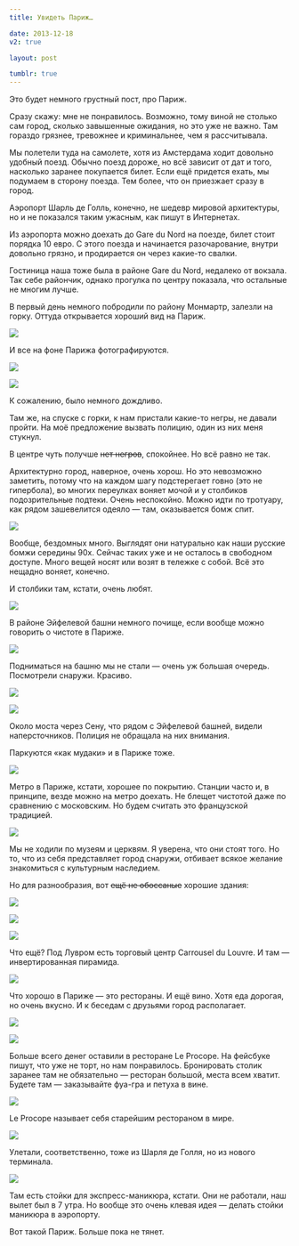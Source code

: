 ```yaml
---
title: Увидеть Париж…

date: 2013-12-18
v2: true

layout: post

tumblr: true
---
```


Это будет немного грустный пост, про Париж.

Сразу скажу: мне не понравилось. Возможно, тому виной не столько сам город, сколько завышенные ожидания, но это уже не важно. Там гораздо грязнее, тревожнее и криминальнее, чем я рассчитывала.

Мы полетели туда на самолете, хотя из Амстердама ходит довольно удобный поезд. Обычно поезд дороже, но всё зависит от дат и того, насколько заранее покупается билет. Если ещё придется ехать, мы подумаем в сторону поезда. Тем более, что он приезжает сразу в город.
<excerpt/>

Аэропорт Шарль де Голль, конечно, не шедевр мировой архитектуры, но и не показался таким ужасным, как пишут в Интернетах.

Из аэропорта можно доехать до Gare du Nord на поезде, билет стоит порядка 10 евро. С этого поезда и начинается разочарование, внутри довольно грязно, и продирается он через какие-то свалки.

Гостиница наша тоже была в районе Gare du Nord, недалеко от вокзала. Так себе райончик, однако прогулка по центру показала, что остальные не многим лучше.

В первый день немного побродили по району Монмартр, залезли на горку. Оттуда открывается хороший вид на Париж.

[](http://fotki.yandex.ru/users/toivonens/view/512877/)
[![](http://img-fotki.yandex.ru/get/9752/14441195.2f/0_7d36d_85a6d1bd_L.jpg)](http://fotki.yandex.ru/users/toivonens/view/512877/)

И все на фоне Парижа фотографируются.

[](http://fotki.yandex.ru/users/toivonens/view/512756/)
[![](http://img-fotki.yandex.ru/get/9826/14441195.2d/0_7d2f4_ccdb3e6b_L.jpg)](http://fotki.yandex.ru/users/toivonens/view/512756/)

[](http://fotki.yandex.ru/users/toivonens/view/512765/)
[![](http://img-fotki.yandex.ru/get/9808/14441195.2d/0_7d2fd_3a8fa881_L.jpg)](http://fotki.yandex.ru/users/toivonens/view/512765/)

К сожалению, было немного дождливо.

Там же, на спуске с горки, к нам пристали какие-то негры, не давали пройти. На моё предложение вызвать полицию, один из них меня стукнул.

В центре чуть получше <strike>нет негров</strike>, спокойнее. Но всё равно не так.

Архитектурно город, наверное, очень хорош. Но это невозможно заметить, потому что на каждом шагу подстерегает говно (это не гипербола), во многих переулках воняет мочой и у столбиков подозрительные подтеки. Очень неспокойно. Можно идти по тротуару, как рядом зашевелится одеяло — там, оказывается бомж спит.

[](http://fotki.yandex.ru/users/toivonens/view/512771/)
[![](http://img-fotki.yandex.ru/get/6730/14441195.2d/0_7d303_7a12b950_L.jpg)](http://fotki.yandex.ru/users/toivonens/view/512771/)

Вообще, бездомных много. Выглядят они натурально как наши русские бомжи середины 90х. Сейчас таких уже и не осталось в свободном доступе. Много вещей носят или возят в тележке с собой. Всё это нещадно воняет, конечно.

И столбики там, кстати, очень любят.

[](http://fotki.yandex.ru/users/toivonens/view/512767/)
[![](http://img-fotki.yandex.ru/get/9299/14441195.2d/0_7d2ff_f4f6a4dd_L.jpg)](http://fotki.yandex.ru/users/toivonens/view/512767/)

В районе Эйфелевой башни немного почище, если вообще можно говорить о чистоте в Париже.

[](http://fotki.yandex.ru/users/toivonens/view/512760/)
[![](http://img-fotki.yandex.ru/get/9302/14441195.2d/0_7d2f8_73376b4e_L.jpg)](http://fotki.yandex.ru/users/toivonens/view/512760/)

Подниматься на башню мы не стали — очень уж большая очередь. Посмотрели снаружи. Красиво.

[](http://fotki.yandex.ru/users/toivonens/view/512776/)
[![](http://img-fotki.yandex.ru/get/9118/14441195.2d/0_7d308_ea0f1ce1_L.jpg)](http://fotki.yandex.ru/users/toivonens/view/512776/)

[](http://fotki.yandex.ru/users/toivonens/view/512825/)
[![](http://img-fotki.yandex.ru/get/9508/14441195.2e/0_7d339_3d79026b_L.jpg)](http://fotki.yandex.ru/users/toivonens/view/512825/)

Около моста через Сену, что рядом с Эйфелевой башней, видели наперсточников. Полиция не обращала на них внимания.

Паркуются «как мудаки» и в Париже тоже.

[](http://fotki.yandex.ru/users/toivonens/view/512762/)
[![](http://img-fotki.yandex.ru/get/9808/14441195.2d/0_7d2fa_2a80e689_L.jpg)](http://fotki.yandex.ru/users/toivonens/view/512762/)

Метро в Париже, кстати, хорошее по покрытию. Станции часто и, в принципе, везде можно на метро доехать. Не блещет чистотой даже по сравнению с московским. Но будем считать это французской традицией.

[](http://fotki.yandex.ru/users/toivonens/view/512795/)
[![](http://img-fotki.yandex.ru/get/9319/14441195.2d/0_7d31b_d6238327_L.jpg)](http://fotki.yandex.ru/users/toivonens/view/512795/)

Мы не ходили по музеям и церквям. Я уверена, что они стоят того. Но то, что из себя представляет город снаружи, отбивает всякое желание знакомиться с культурным наследием.

Но для разнообразия, вот <strike>ещё не обоссаные</strike> хорошие здания:

[](http://fotki.yandex.ru/users/toivonens/view/512770/)
[![](http://img-fotki.yandex.ru/get/9509/14441195.2d/0_7d302_957096c1_L.jpg)](http://fotki.yandex.ru/users/toivonens/view/512770/)

[](http://fotki.yandex.ru/users/toivonens/view/512778/)
[![](http://img-fotki.yandex.ru/get/9509/14441195.2d/0_7d30a_1b49174e_L.jpg)](http://fotki.yandex.ru/users/toivonens/view/512778/)

[](http://fotki.yandex.ru/users/toivonens/view/512782/)
[![](http://img-fotki.yandex.ru/get/9759/14441195.2d/0_7d30e_9bc7cb1e_L.jpg)](http://fotki.yandex.ru/users/toivonens/view/512782/)

Что ещё? Под Лувром есть торговый центр Carrousel du Louvre. И там — инвертированная пирамида.

[](http://fotki.yandex.ru/users/toivonens/view/512848/)
[![](http://img-fotki.yandex.ru/get/9808/14441195.2e/0_7d350_c2e624ea_L.jpg)](http://fotki.yandex.ru/users/toivonens/view/512848/)

Что хорошо в Париже — это рестораны. И ещё вино. Хотя еда дорогая, но очень вкусно. И к беседам с друзьями город располагает.

[](http://fotki.yandex.ru/users/toivonens/view/512775/)
[![](http://img-fotki.yandex.ru/get/9258/14441195.2d/0_7d307_6f7c599a_L.jpg)](http://fotki.yandex.ru/users/toivonens/view/512775/)

[](http://fotki.yandex.ru/users/toivonens/view/512785/)
[![](http://img-fotki.yandex.ru/get/9510/14441195.2d/0_7d311_da8539f8_L.jpg)](http://fotki.yandex.ru/users/toivonens/view/512785/)

Больше всего денег оставили в ресторане Le Procope. На фейсбуке пишут, что уже не торт, но нам понравилось. Бронировать столик заранее там не обязательно — ресторан большой, места всем хватит. Будете там — заказывайте фуа-гра и петуха в вине.

[](http://fotki.yandex.ru/users/toivonens/view/512789/)
[![](http://img-fotki.yandex.ru/get/6724/14441195.2d/0_7d315_69b9a367_L.jpg)](http://fotki.yandex.ru/users/toivonens/view/512789/)

Le Procope называет себя старейшим рестораном в мире.

[](http://fotki.yandex.ru/users/toivonens/view/512799/)
[![](http://img-fotki.yandex.ru/get/9752/14441195.2d/0_7d31f_963800f6_L.jpg)](http://fotki.yandex.ru/users/toivonens/view/512799/)

Улетали, соответственно, тоже из Шарля де Голля, но из нового терминала.

[](http://fotki.yandex.ru/users/toivonens/view/512774/)
[![](http://img-fotki.yandex.ru/get/9510/14441195.2d/0_7d306_c2ee8dee_L.jpg)](http://fotki.yandex.ru/users/toivonens/view/512774/)

Там есть стойки для экспресс-маникюра, кстати. Они не работали, наш вылет был в 7 утра. Но вообще это очень клевая идея — делать стойки маникюра в аэропорту.

Вот такой Париж. Больше пока не тянет.

